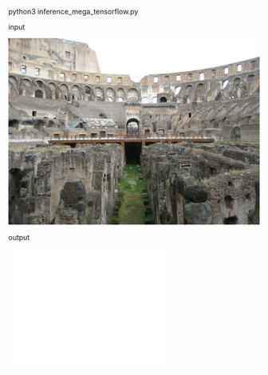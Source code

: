 python3 inference_mega_tensorflow.py

input


![image](./doc/demo.jpg)


output


![image](./doc/hell0_demo_tf_320x240_prepost.png)

